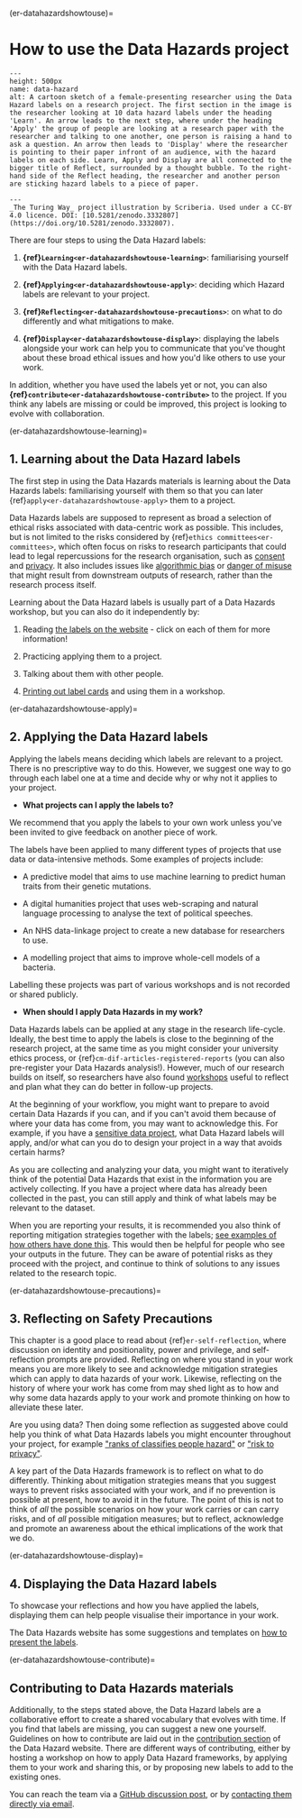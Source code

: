 (er-datahazardshowtouse)=
# How to use the Data Hazards project

```{figure} ../../../figures/data-hazard.*
---
height: 500px
name: data-hazard
alt: A cartoon sketch of a female-presenting researcher using the Data Hazard labels on a research project. The first section in the image is the researcher looking at 10 data hazard labels under the heading 'Learn'. An arrow leads to the next step, where under the heading 'Apply' the group of people are looking at a research paper with the researcher and talking to one another, one person is raising a hand to ask a question. An arrow then leads to 'Display' where the researcher is pointing to their paper infront of an audience, with the hazard labels on each side. Learn, Apply and Display are all connected to the bigger title of Reflect, surrounded by a thought bubble. To the right-hand side of the Reflect heading, the researcher and another person are sticking hazard labels to a piece of paper.

---
_The Turing Way_ project illustration by Scriberia. Used under a CC-BY 4.0 licence. DOI: [10.5281/zenodo.3332807](https://doi.org/10.5281/zenodo.3332807).
```

There are four steps to using the Data Hazard labels:

1. **{ref}`Learning<er-datahazardshowtouse-learning>`**: familiarising yourself with the Data Hazard labels.

2. **{ref}`Applying<er-datahazardshowtouse-apply>`**: deciding which Hazard labels are relevant to your project.

3. **{ref}`Reflecting<er-datahazardshowtouse-precautions>`**: on what to do differently and what mitigations to make.

4. **{ref}`Display<er-datahazardshowtouse-display>`**: displaying the labels alongside your work can help you to communicate that you've thought about these broad ethical issues and how you'd like others to use your work.

In addition, whether you have used the labels yet or not, you can also **{ref}`contribute<er-datahazardshowtouse-contribute>`** to the project. If you think any labels are missing or could be improved, this project is looking to evolve with collaboration.

(er-datahazardshowtouse-learning)=
## **1. Learning** about the Data Hazard labels 
The first step in using the Data Hazards materials is learning about the Data Hazards labels: familiarising yourself with them so that you can later {ref}`apply<er-datahazardshowtouse-apply>` them to a project.


Data Hazards labels are supposed to represent as broad a selection of ethical risks associated with data-centric work as possible.
This includes, but is not limited to the risks considered by  {ref}`ethics committees<er-committees>`, which often focus on risks to research participants that could lead to legal repercussions for the research organisation, such as [consent](https://datahazards.com/contents/hazards/lacks-informed-consent.html) and [privacy](https://datahazards.com/contents/hazards/risk-to-privacy.html).
It also includes issues like [algorithmic bias](https://datahazards.com/contents/hazards/reinforces-biases.html) or [danger of misuse](https://datahazards.com/contents/hazards/danger-of-misuse.html) that might result from downstream outputs of research, rather than the research process itself.

Learning about the Data Hazard labels is usually part of a Data Hazards workshop, but you can also do it independently by:

1. Reading [the labels on the website](https://datahazards.com/labels) - click on each of them for more information!

2. Practicing applying them to a project.

3. Talking about them with other people.

4. [Printing out label cards](https://datahazards.com/_downloads/b92f884790471e61048c5e0fee4dd08e/DataHazards_PrintableCards.pdf) and using them in a workshop.

(er-datahazardshowtouse-apply)=
## **2. Applying** the Data Hazard labels 
Applying the labels means deciding which labels are relevant to a project.
There is no prescriptive way to do this. 
However, we suggest one way to go through each label one at a time and decide why or why not it applies to your project.

- **What projects can I apply the labels to?** 

We recommend that you apply the labels to your own work unless you've been invited to give feedback on another piece of work.

The labels have been applied to many different types of projects that use data or data-intensive methods.
Some examples of projects include:

- A predictive model that aims to use machine learning to predict human traits from their genetic mutations.

- A digital humanities project that uses web-scraping and natural language processing to analyse the text of political speeches.

- An NHS data-linkage project to create a new database for researchers to use.

- A modelling project that aims to improve whole-cell models of a bacteria.

Labelling these projects was part of various workshops and is not recorded or shared publicly.

- **When should I apply Data Hazards in my work?** 

Data Hazards labels can be applied at any stage in the research life-cycle.
Ideally, the best time to apply the labels is close to the beginning of the research project, at the same time as you might consider your university ethics process, or {ref}`cm-dif-articles-registered-reports` (you can also pre-register your Data Hazards analysis!). 
However, much of our research builds on itself, so researchers have also found [workshops](https://datahazards.com/contents/materials/workshop.html) useful to reflect and plan what they can do better in follow-up projects.

At the beginning of your workflow, you might want to prepare to avoid certain Data Hazards if you can, and if you can't avoid them because of where your data has come from, you may want to acknowledge this. 
For example, if you have a [sensitive data project](https://book.the-turing-way.org/project-design/sdp.html), what Data Hazard labels will apply, and/or what can you do to design your project in a way that avoids certain harms?
 
As you are collecting and analyzing your data, you might want to iteratively think of the potential Data Hazards that exist in the information you are actively collecting. 
If you have a project where data has already been collected in the past, you can still apply and think of what labels may be relevant to the dataset. 

When you are reporting your results, it is recommended you also think of reporting mitigation strategies together with the labels; [see examples of how others have done this](https://datahazards.com/contents/materials/examples.html). 
This would then be helpful for people who see your outputs in the future. 
They can be aware of potential risks as they proceed with the project, and continue to think of solutions to any issues related to the research topic.

(er-datahazardshowtouse-precautions)=
## **3. Reflecting** on Safety Precautions

This chapter is a good place to read about {ref}`er-self-reflection`, where discussion on identity and positionality, power and privilege, and self-reflection prompts are provided. 
Reflecting on where you stand in your work means you are more likely to see and acknowledge mitigation strategies which can apply to data hazards of your work. 
Likewise, reflecting on the history of where your work has come from may shed light as to how and why some data hazards apply to your work and promote thinking on how to alleviate these later. 

Are you using data? Then doing some reflection as suggested above could help you think of what Data Hazards labels you might encounter throughout your project, for example ["ranks of classifies people hazard"](https://datahazards.com/contents/hazards/ranks-classifies.html) or ["risk to privacy"](https://datahazards.com/contents/hazards/risk-to-privacy.html).

A key part of the Data Hazards framework is to reflect on what to do differently.
Thinking about mitigation strategies means that you suggest ways to prevent risks associated with your work, and if no prevention is possible at present, how to avoid it in the future. 
The point of this is not to think of *all* the possible scenarios on how your work carries or can carry risks, and of *all* possible mitigation measures; but to reflect, acknowledge and promote an awareness about the ethical implications of the work that we do.  

(er-datahazardshowtouse-display)=
## **4. Displaying** the Data Hazard labels 

To showcase your reflections and how you have applied the labels, displaying them can help people visualise their importance in your work.

The Data Hazards website has some suggestions and templates on [how to present the labels](https://datahazards.com/contents/materials/presenting.html). 

(er-datahazardshowtouse-contribute)=
## **Contributing** to Data Hazards materials

Additionally, to the steps stated above, the Data Hazard labels are a collaborative effort to create a shared vocabulary that evolves with time. 
If you find that labels are missing, you can suggest a new one yourself.
Guidelines on how to contribute are laid out in the [contribution section](https://datahazards.com/contents/contribute.html) of the Data Hazard website.
There are different ways of contributing, either by hosting a workshop on how to apply Data Hazard frameworks, by applying them to your work and sharing this, or by proposing new labels to add to the existing ones. 

You can reach the team via a [GitHub discussion post](https://datahazards.com/contents/contribute.html), or by [contacting them directly via email](https://datahazards.com/contents/contact.html).


